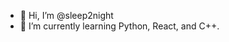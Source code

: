 - 👋 Hi, I’m @sleep2night
- 🌱 I’m currently learning Python, React, and C++.


<!---
sleep2night/sleep2night is a ✨ special ✨ repository because its `README.md` (this file) appears on your GitHub profile.
You can click the Preview link to take a look at your changes.
--->
